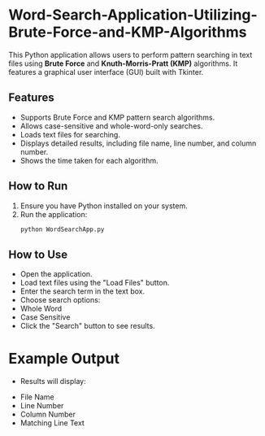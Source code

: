 # Word-Search-Application-Utilizing-Brute-Force-and-KMP-Algorithms
This Python application allows users to perform pattern searching in text files using **Brute Force** and **Knuth-Morris-Pratt (KMP)** algorithms. It features a graphical user interface (GUI) built with Tkinter.

## Features

- Supports Brute Force and KMP pattern search algorithms.
- Allows case-sensitive and whole-word-only searches.
- Loads text files for searching.
- Displays detailed results, including file name, line number, and column number.
- Shows the time taken for each algorithm.

## How to Run

1. Ensure you have Python installed on your system.
2. Run the application:
   ```bash
   python WordSearchApp.py

## How to Use
- Open the application.
- Load text files using the "Load Files" button.
- Enter the search term in the text box.
- Choose search options:
- Whole Word
- Case Sensitive
- Click the "Search" button to see results.

# Example Output
* Results will display:
- File Name
- Line Number
- Column Number
- Matching Line Text
